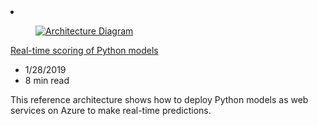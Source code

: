 <!-- Thie file is automatically generated by build/architectures/build_index.py.  Any updates will be lost. -->
<li class="grid-item item-column" data-categories="AI + Machine Learning Developer Tools ">
<article class="card">
    <div class="card-header has-margin-bottom-none" aria-hidden="true">
        <figure class="image diagram has-height-175 has-overflow-hidden level">
            <a href="/azure/architecture/reference-architectures/ai/realtime-scoring-python"><img src="/azure/architecture/browse/thumbs/realtime-scoring-python.png" class="diagram" alt="Architecture Diagram" data-linktype="relative-path"></a>
        </figure>
    </div>
    <div class="card-content">
        <a class="card-content-title has-margin-top-none" href="/azure/architecture/reference-architectures/ai/realtime-scoring-python">
            <p>Real-time scoring of Python models</p>
        </a>
        <ul class="card-content-metadata">
            <li>1/28/2019</li>
            <li>8 min read</li>
        </ul>
        <p class="card-content-description">This reference architecture shows how to deploy Python models as web services on Azure to make real-time predictions.</p>
        <div class="bottom-to-top-fade is-hidden-mobile"></div>
    </div>
</article>
</li>
